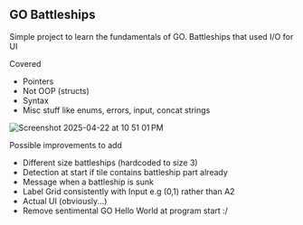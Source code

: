 ## GO Battleships

Simple project to learn the fundamentals of GO. Battleships that used I/O for UI

Covered
- Pointers
- Not OOP (structs)
- Syntax
- Misc stuff like enums, errors, input, concat strings

![Screenshot 2025-04-22 at 10 51 01 PM](https://github.com/user-attachments/assets/d2f6d3b1-5b17-4fb2-9e1e-c8c5fffeef31)


Possible improvements to add 
- Different size battleships (hardcoded to size 3)
- Detection at start if tile contains battleship part already
- Message when a battleship is sunk
- Label Grid consistently with Input e.g (0,1) rather than A2
- Actual UI (obviously...)
- Remove sentimental GO Hello World at program start :/
